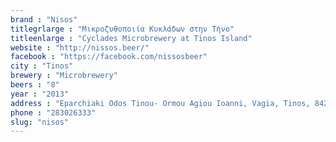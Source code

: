 ```yaml
---
brand : "Nisos"
titlegrlarge : "Μικροζυθοποιία Κυκλάδων στην Τήνο"
titleenlarge : "Cyclades Microbrewery at Tinos Island"
website : "http://nissos.beer/"
facebook : "https://facebook.com/nissosbeer"
city : "Tinos"
brewery : "Microbrewery"
beers : "8"
year : "2013"
address : "Eparchiaki Odos Tinou- Ormou Agiou Ioanni, Vagia, Tinos, 84200, Greece"
phone : "283026333"
slug: "nisos"
---
```

